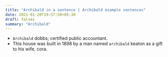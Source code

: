 ```yaml
---
title: "Archibald in a sentence | Archibald example sentences"
date: 2021-01-20T19:57:50+05:30
draft: falses
summary: "Archibald"
---
```

- `Archibald` dobbs; certified public accountant.
- This house was built in 1898 by a man named `archibald` keaton as a gift to his wife, cora.
                 
